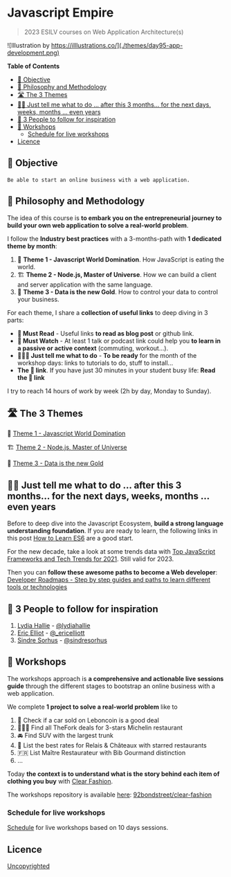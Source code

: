 # Javascript Empire

> 2023 ESILV courses on Web Application Architecture(s)

![Illustration by https://illlustrations.co/](./themes/day95-app-development.png)

<!-- START doctoc generated TOC please keep comment here to allow auto update -->
<!-- DON'T EDIT THIS SECTION, INSTEAD RE-RUN doctoc TO UPDATE -->
**Table of Contents**

- [🎯 Objective](#-objective)
- [🎣 Philosophy and Methodology](#-philosophy-and-methodology)
- [🛣️ The 3 Themes](#-the-3-themes)
- [👩‍💻 Just tell me what to do ... after this 3 months... for the next days, weeks, months ... even years](#%E2%80%8D-just-tell-me-what-to-do--after-this-3-months-for-the-next-days-weeks-months--even-years)
- [🌱 3 People to follow for inspiration](#-3-people-to-follow-for-inspiration)
- [📱 Workshops](#-workshops)
  - [Schedule for live workshops](#schedule-for-live-workshops)
- [Licence](#licence)

<!-- END doctoc generated TOC please keep comment here to allow auto update -->


## 🎯 Objective

```
Be able to start an online business with a web application.
```

## 🎣 Philosophy and Methodology

The idea of this course is **to embark you on the entrepreneurial journey to build your own web application to solve a real-world problem**.

I follow the **Industry best practices** with a 3-months-path with **1 dedicated theme by month**:

1. 🏁 **Theme 1 - Javascript World Domination**. How JavaScript is eating the world.
2. 🏗 **Theme 2 - Node.js, Master of Universe**. How we can build a client and server application with the same language.
3. 📡 **Theme 3 - Data is the new Gold**. How to control your data to control your business.

For each theme, I share a **collection of useful links** to deep diving in 3 parts:

* **📖 Must Read** - Useful links **to read as blog post** or github link.
* **🍿 Must Watch** - At least 1 talk or podcast link could help you **to learn in a passive or active context** (commuting, workout...).
* **👩🏽‍💻 Just tell me what to do** - **To be ready** for the month of the workshop days: links to tutorials to do, stuff to install...
* **The 🚀 link**. If you have just 30 minutes in your student busy life: **Read the 🚀 link**

I try to reach 14 hours of work by week (2h by day, Monday to Sunday).

## 🛣️ The 3 Themes

🏁 [Theme 1 - Javascript World Domination](./themes/1.md)

🏗 [Theme 2 - Node.js, Master of Universe](./themes/2.md)

📡 [Theme 3 - Data is the new Gold](./themes/3.md)

## 👩‍💻 Just tell me what to do ... after this 3 months... for the next days, weeks, months ... even years

Before to deep dive into the Javascript Ecosystem, **build a strong language understanding foundation**.
If you are ready to learn, the following links in this post [How to Learn ES6](https://medium.com/javascript-scene/how-to-learn-es6-47d9a1ac2620) are a good start.

For the new decade, take a look at some trends data with [Top JavaScript Frameworks and Tech Trends for 2021](https://medium.com/javascript-scene/top-javascript-frameworks-and-tech-trends-for-2021-d8cb0f7bda69).
Still valid for 2023.

Then you can **follow these awesome paths to become a Web developer**: [Developer Roadmaps - Step by step guides and paths to learn different tools or technologies](https://roadmap.sh/)

## 🌱 3 People to follow for inspiration

1. [Lydia Hallie](https://www.lydiahallie.io/) - [@lydiahallie](https://twitter.com/lydiahallie)
2. [Eric Elliot](https://medium.com/@_ericelliott) - [@_ericelliott](https://twitter.com/_ericelliott)
3. [Sindre Sorhus](https://sindresorhus.com) - [@sindresorhus](https://twitter.com/sindresorhus)

## 📱 Workshops

The workshops approach is **a comprehensive and actionable live sessions guide** through the different stages to bootstrap an online business with a web application.

We complete **1 project to solve a real-world problem** like to

1. 🚙 Check if a car sold on Leboncoin is a good deal
2. 👨🏽‍🍳 Find all TheFork deals for 3-stars Michelin restaurant
3. 🚘 Find SUV with the largest trunk
4. 🏰 List the best rates for Relais & Châteaux with starred restaurants
5. 🇫🇷 List Maître Restaurateur with Bib Gourmand distinction
6. ...


Today **the context is to understand what is the story behind each item of clothing you buy** with [Clear Fashion](https://github.com/92bondstreet/clear-fashion).

The workshops repository is available [here](https://github.com/92bondstreet/clear-fashion): [92bondstreet/clear-fashion](https://github.com/92bondstreet/clear-fashion)


### Schedule for live workshops

[Schedule](./SCHEDULE.md) for live workshops based on 10 days sessions.

## Licence

[Uncopyrighted](http://zenhabits.net/uncopyright/)
